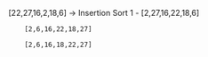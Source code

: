 [22,27,16,2,18,6] -> Insertion Sort 
    1 - [2,27,16,22,18,6]
        
        [2,6,16,22,18,27]
        
        [2,6,16,18,22,27]
        
